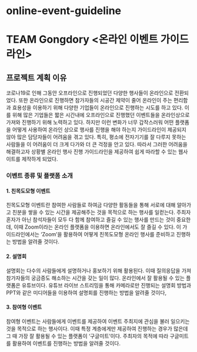 # online-event-guideline
# TEAM Gongdory <온라인 이벤트 가이드라인>
## 프로젝트 계획 이유
코로나19로 인해 그동안 오프라인으로 진행되었던 다양한 행사들이 온라인으로 전환되었다. 또한 온라인으로 진행하면 참가자들의 시공간 제약이 줄어 온라인이 주는 편리함과 효용성을 이용하기 위해 다양한 기업들이 온라인으로 진행하는 시도를 하고 있다. 이를 위해 많은 기업들은 짧은 시간내에 오프라인으로 진행했던 이벤트들을 온라인상으로 가져와 진행하기 위해 노력하고 있다. 하지만 이런 변화가 너무 갑작스러워 어떤 플랫폼을 어떻게 사용하여 온라인 상으로 행사를 진행을 해야 하는지 가이드라인이 제공되지 않아 많은 담당자들이 어려움을 겪고 있다. 특히, 평소에 전자기기를 잘 다루지 못하는 사람들을 이 어려움이 더 크게 다가와 더 큰 걱정을 안고 있다. 따라서 그러한 어려움을 해결하고자 상황별 온라인 행사 진행 가이드라인을 제공하여 쉽게 따라할 수 있는 웹사이트를 제작하게 되었다.

### 이벤트 종류 및 플랫폼 소개
#### 1. 친목도모형 이벤트
친목도모형 이벤트란 참여한 사람들로 하여금 다양한 활동들을 통해 서로에 대해 알아가고 친분을 쌓을 수 있는 시간을 제공해주는 것을 목적으로 하는 행사를 일컫는다. 주최자 혼자가 아닌 참석자들이 모두 다 함께 참여하고 즐길 수 있는 행사를 만드는 것이 중요한데, 이때 Zoom이라는 온라인 플랫폼을 이용하면 온라인에서도 잘 즐길 수 있다. 이 가이드라인에서는 ‘Zoom’을 활용하여 어떻게 친목도모형 온라인 행사를 준비하고 진행하는 방법을 알려줄 것이다.

#### 2. 설명회
설명회는 다수의 사람들에게 설명하거나 홍보하기 위해 활용된다. 이때 질의응답을 가져 참가자들의 궁금증도 해소하는 시간을 갖는 일이 많다. 온라인에서 잘 활용될 수 있는 플랫폼은 유튜브이다. 유튜브 라이브 스트리밍을 통해 카메라로만 진행되는 설명회 방법과 PPT와 같은 미디어들을 이용하여 설명회를 진행하는 방법을 알려줄 것이다,

#### 3. 참여형 이벤트
참여형 이벤트는 사람들에게 이벤트를 제공하여 이벤트 주최지에 관심을 불러 일으키는 것을 목적으로 하는 행사이다. 이때 특정 계층에게만 제공하여 진행하는 경우가 많은데 그 때 가장 잘 활용될 수 있는 플랫폼이 ‘구글미트’이다. 주최자의 목적에 따라 구글미트를 활용하여 이벤트를 진행하는 방법을 알려줄 것이다.

